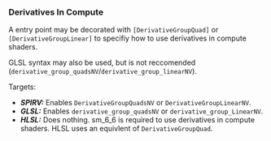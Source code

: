 ### Derivatives In Compute 
A entry point may be decorated with `[DerivativeGroupQuad]` or `[DerivativeGroupLinear]` to specifiy how to use derivatives in compute shaders. 

GLSL syntax may also be used, but is not reccomended (`derivative_group_quadsNV`/`derivative_group_linearNV`).

Targets:
* **_SPIRV:_** Enables `DerivativeGroupQuadsNV` or `DerivativeGroupLinearNV`.
* **_GLSL:_** Enables `derivative_group_quadsNV` or `derivative_group_LinearNV`.
* **_HLSL:_** Does nothing. sm_6_6 is required to use derivatives in compute shaders. HLSL uses an equivlent of `DerivativeGroupQuad`.